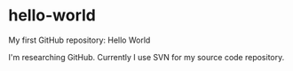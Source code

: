 # hello-world
My first GitHub repository: Hello World

I'm researching GitHub.
Currently I use SVN for my source code repository.
